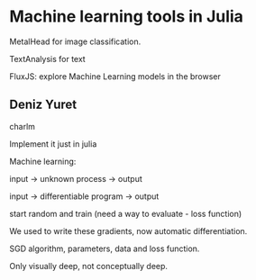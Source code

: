 # Machine learning tools in Julia

MetalHead for image classification.

TextAnalysis for text

FluxJS: explore Machine Learning models in the browser

## Deniz Yuret

charlm

Implement it just in julia

Machine learning:

input &rarr; unknown process &rarr; output

input &rarr; differentiable program &rarr; output

start random and train (need a way to evaluate - loss function)

We used to write these gradients, now automatic differentiation.

SGD algorithm, parameters, data and loss function.

Only visually deep, not conceptually deep.

